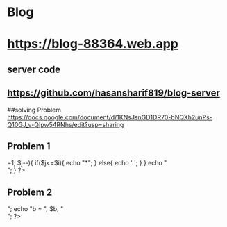 # Blog
# https://blog-88364.web.app

## server code
## https://github.com/hasansharif819/blog-server

##solving Problem https://docs.google.com/document/d/1KNsJsnGD1DR70-bNQXh2unPs-Q10GJ_v-QIpw54RNhs/edit?usp=sharing

## Problem 1

<?php
$N=5;
for($i=1; $i<=$N; $i++){
    for($j=$N; $j>=1; $j--){
        if($j<=$i){
            echo "*";
        }
        else{
            echo ' ';
        }
    }
    echo "</br>";
}
?>

## Problem 2
<?php
 $a = 5;
 $b = 10;
 $a = $a+$b;
 $b = $a - $b;
 $a = $a - $b;
 echo "a = ", $a, "</br>";
 echo "b = ", $b, "</br>";
?>

